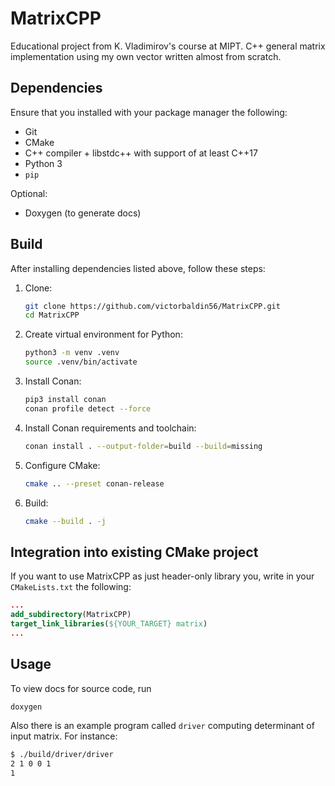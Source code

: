 # MatrixCPP

Educational project from K. Vladimirov's course at MIPT.
C++ general matrix implementation using my own vector written almost from scratch.

## Dependencies

Ensure that you installed with your package manager the following:

* Git
* CMake
* C++ compiler + libstdc++ with support of at least C++17
* Python 3
* `pip`

Optional:

* Doxygen (to generate docs)

## Build

After installing dependencies listed above, follow these steps:

1. Clone:

   ```sh
   git clone https://github.com/victorbaldin56/MatrixCPP.git
   cd MatrixCPP
   ```

1. Create virtual environment for Python:

   ```sh
   python3 -m venv .venv
   source .venv/bin/activate
   ```

1. Install Conan:

   ```sh
   pip3 install conan
   conan profile detect --force
   ```

1. Install Conan requirements and toolchain:

   ```sh
   conan install . --output-folder=build --build=missing
   ```

1. Configure CMake:

   ```sh
   cmake .. --preset conan-release
   ```

1. Build:

   ```sh
   cmake --build . -j
   ```

## Integration into existing CMake project

If you want to use MatrixCPP as just header-only library
you, write in your `CMakeLists.txt` the following:

```cmake
...
add_subdirectory(MatrixCPP)
target_link_libraries(${YOUR_TARGET} matrix)
...
```

## Usage

To view docs for source code, run

```sh
doxygen
```

Also there is an example program called `driver` computing determinant of
input matrix. For instance:

```sh
$ ./build/driver/driver
2 1 0 0 1
1
```
